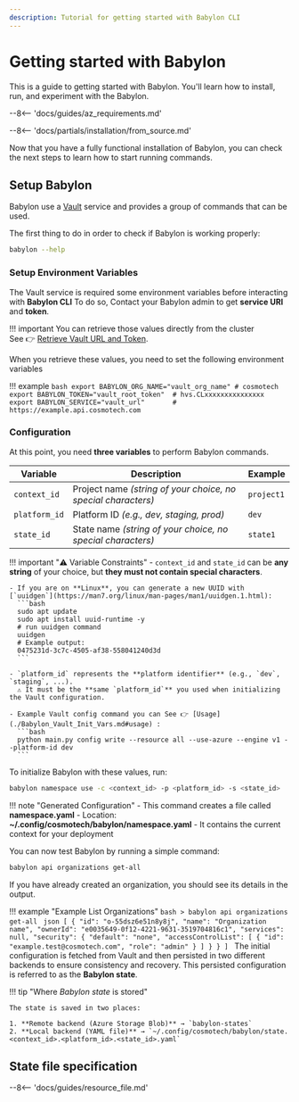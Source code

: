 ```yaml
---
description: Tutorial for getting started with Babylon CLI
---
```


# Getting started with Babylon

This is a guide to getting started with Babylon. You'll learn how to install, run, and experiment with the Babylon.

--8<-- 'docs/guides/az_requirements.md'

--8<-- 'docs/partials/installation/from_source.md'

Now that you have a fully functional installation of Babylon, you can check the next steps to learn how to start running commands.

## Setup Babylon


Babylon use a [Vault](https://www.vaultproject.io/) service and provides a group of commands that can be used.

The first thing to do in order to check if Babylon is working properly:
```bash
babylon --help
```
### Setup Environment Variables

The Vault service is required some environment variables before interacting with **Babylon CLI** To do so, 
Contact your Babylon admin to get **service URI** and **token**.  

!!! important
    You can retrieve those values directly from the cluster  
    See 👉 [Retrieve Vault URL and Token](./Babylon_Vault_Init_Vars.md#1-configure-environment-variables).

When you retrieve these values, you need to set the following environment variables

!!! example 
    ```bash
    export BABYLON_ORG_NAME="vault_org_name" # cosmotech
    export BABYLON_TOKEN="vault_root_token"  # hvs.CLxxxxxxxxxxxxxxx
    export BABYLON_SERVICE="vault_url"       # https://example.api.cosmotech.com
    ```
### Configuration

At this point, you need **three variables** to perform Babylon commands.

| Variable       | Description                                | Example   |
|----------------|--------------------------------------------|-----------|
| `context_id`   | Project name *(string of your choice, no special characters)* | `project1` |
| `platform_id`  | Platform ID *(e.g., dev, staging, prod)*   | `dev`     |
| `state_id`     | State name *(string of your choice, no special characters)* | `state1`  |

!!! important "⚠️ Variable Constraints"
    - `context_id` and `state_id` can be **any string** of your choice, but **they must not contain special characters**.  

    - If you are on **Linux**, you can generate a new UUID with [`uuidgen`](https://man7.org/linux/man-pages/man1/uuidgen.1.html):  
      ```bash
      sudo apt update
      sudo apt install uuid-runtime -y
      # run uuidgen command 
      uuidgen
      # Example output:
      0475231d-3c7c-4505-af38-558041240d3d
      ```

    - `platform_id` represents the **platform identifier** (e.g., `dev`, `staging`, ...).  
      ⚠️ It must be the **same `platform_id`** you used when initializing the Vault configuration.

    - Example Vault config command you can See 👉 [Usage](./Babylon_Vault_Init_Vars.md#usage) :
      ```bash
      python main.py config write --resource all --use-azure --engine v1 --platform-id dev
      ```

To initialize Babylon with these values, run:

```bash
babylon namespace use -c <context_id> -p <platform_id> -s <state_id>
```

!!! note "Generated Configuration"
    - This command creates a file called **namespace.yaml**
    - Location: **~/.config/cosmotech/babylon/namespace.yaml**
    - It contains the current context for your deployment

You can now test Babylon by running a simple command:
  ```bash
  babylon api organizations get-all
  ```
If you have already created an organization, you should see its details in the output.

!!! example "Example List Organizations"
    ```bash
    > babylon api organizations get-all
    ```
    ```json
    [
      {
        "id": "o-55dsz6e51n8y8j",
        "name": "Organization name",
        "ownerId": "e0035649-0f12-4221-9631-3519704816c1",
        "services": null,
        "security": {
          "default": "none",
          "accessControlList": [
            {
              "id": "example.test@cosmotech.com",
              "role": "admin"
            }
          ]
        }
      }
    ]
    ```
The initial configuration is fetched from Vault and then persisted in two different backends to ensure consistency and recovery. This persisted configuration is referred to as the **Babylon state**.

!!! tip "Where *Babylon state* is stored"

    The state is saved in two places:

    1. **Remote backend (Azure Storage Blob)** → `babylon-states`  
    2. **Local backend (YAML file)** → `~/.config/cosmotech/babylon/state.<context_id>.<platform_id>.<state_id>.yaml`  
    
## State file specification

--8<-- 'docs/guides/resource_file.md'
